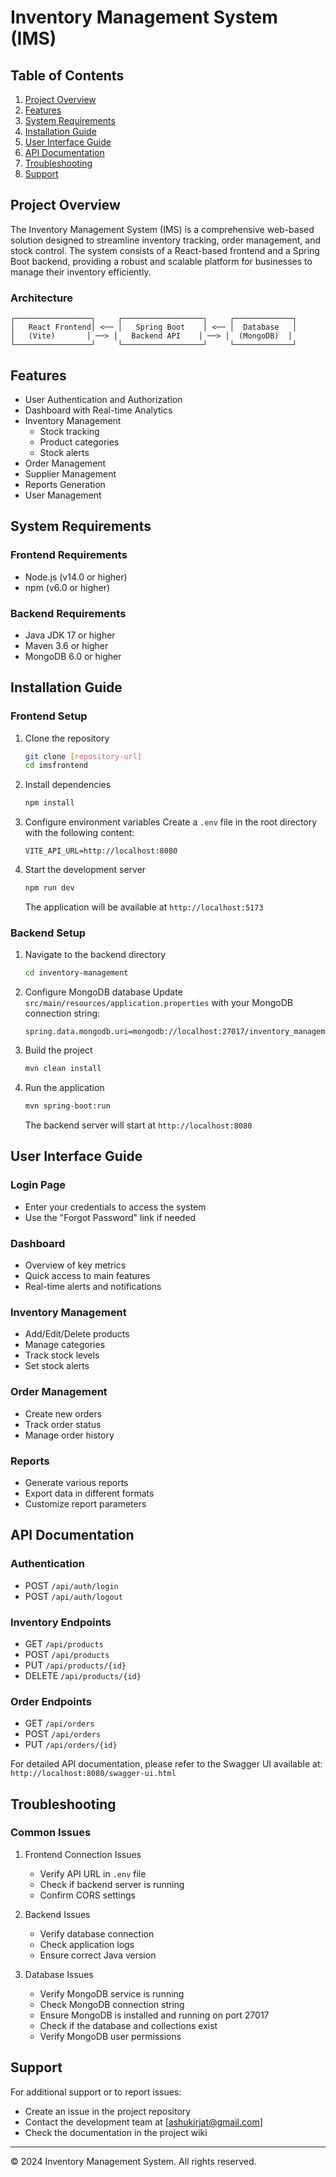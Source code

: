 # Inventory Management System (IMS)

## Table of Contents
1. [Project Overview](#project-overview)
2. [Features](#features)
3. [System Requirements](#system-requirements)
4. [Installation Guide](#installation-guide)
5. [User Interface Guide](#user-interface-guide)
6. [API Documentation](#api-documentation)
7. [Troubleshooting](#troubleshooting)
8. [Support](#support)

## Project Overview
The Inventory Management System (IMS) is a comprehensive web-based solution designed to streamline inventory tracking, order management, and stock control. The system consists of a React-based frontend and a Spring Boot backend, providing a robust and scalable platform for businesses to manage their inventory efficiently.

### Architecture
```
┌─────────────────┐     ┌──────────────────┐     ┌─────────────┐
│   React Frontend│ <── │   Spring Boot    │ <── │  Database   │
│   (Vite)       │ ──> │   Backend API    │ ──> │  (MongoDB)  │
└─────────────────┘     └──────────────────┘     └─────────────┘
```

## Features
- User Authentication and Authorization
- Dashboard with Real-time Analytics
- Inventory Management
  - Stock tracking
  - Product categories
  - Stock alerts
- Order Management
- Supplier Management
- Reports Generation
- User Management

## System Requirements
### Frontend Requirements
- Node.js (v14.0 or higher)
- npm (v6.0 or higher)

### Backend Requirements
- Java JDK 17 or higher
- Maven 3.6 or higher
- MongoDB 6.0 or higher

## Installation Guide

### Frontend Setup
1. Clone the repository
   ```bash
   git clone [repository-url]
   cd imsfrontend
   ```

2. Install dependencies
   ```bash
   npm install
   ```

3. Configure environment variables
   Create a `.env` file in the root directory with the following content:
   ```
   VITE_API_URL=http://localhost:8080
   ```

4. Start the development server
   ```bash
   npm run dev
   ```
   The application will be available at `http://localhost:5173`

### Backend Setup
1. Navigate to the backend directory
   ```bash
   cd inventory-management
   ```

2. Configure MongoDB database
   Update `src/main/resources/application.properties` with your MongoDB connection string:
   ```properties
   spring.data.mongodb.uri=mongodb://localhost:27017/inventory_management
   ```

3. Build the project
   ```bash
   mvn clean install
   ```

4. Run the application
   ```bash
   mvn spring-boot:run
   ```
   The backend server will start at `http://localhost:8080`

## User Interface Guide

### Login Page
- Enter your credentials to access the system
- Use the "Forgot Password" link if needed

### Dashboard
- Overview of key metrics
- Quick access to main features
- Real-time alerts and notifications

### Inventory Management
- Add/Edit/Delete products
- Manage categories
- Track stock levels
- Set stock alerts

### Order Management
- Create new orders
- Track order status
- Manage order history

### Reports
- Generate various reports
- Export data in different formats
- Customize report parameters

## API Documentation

### Authentication
- POST `/api/auth/login`
- POST `/api/auth/logout`

### Inventory Endpoints
- GET `/api/products`
- POST `/api/products`
- PUT `/api/products/{id}`
- DELETE `/api/products/{id}`

### Order Endpoints
- GET `/api/orders`
- POST `/api/orders`
- PUT `/api/orders/{id}`

For detailed API documentation, please refer to the Swagger UI available at:
`http://localhost:8080/swagger-ui.html`

## Troubleshooting

### Common Issues

1. Frontend Connection Issues
   - Verify API URL in `.env` file
   - Check if backend server is running
   - Confirm CORS settings

2. Backend Issues
   - Verify database connection
   - Check application logs
   - Ensure correct Java version

3. Database Issues
   - Verify MongoDB service is running
   - Check MongoDB connection string
   - Ensure MongoDB is installed and running on port 27017
   - Check if the database and collections exist
   - Verify MongoDB user permissions

## Support
For additional support or to report issues:
- Create an issue in the project repository
- Contact the development team at [ashukirjat@gmail.com]
- Check the documentation in the project wiki

---
© 2024 Inventory Management System. All rights reserved.

